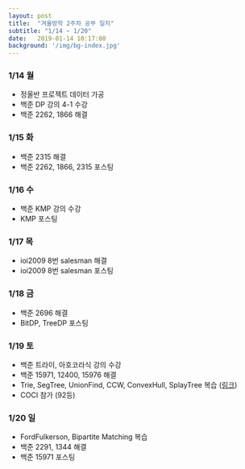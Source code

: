 ```yaml
---
layout: post
title:  "겨울방학 2주차 공부 일지"
subtitle: "1/14 ~ 1/20"
date:   2019-01-14 10:17:00
background: '/img/bg-index.jpg'
---
```


### 1/14 월
* 정올반 프로젝트 데이터 가공
* 백준 DP 강의 4-1 수강
* 백준 2262, 1866 해결

### 1/15 화
* 백준 2315 해결
* 백준 2262, 1866, 2315 포스팅

### 1/16 수
* 백준 KMP 강의 수강
* KMP 포스팅

### 1/17 목
* ioi2009 8번 salesman 해결
* ioi2009 8번 salesman 포스팅

### 1/18 금
* 백준 2696 해결
* BitDP, TreeDP 포스팅

### 1/19 토
* 백준 트라이, 아호코라식 강의 수강
* 백준 15971, 12400, 15976 해결
* Trie, SegTree, UnionFind, CCW, ConvexHull, SplayTree 복습 (<a href = "https://github.com/justiceHui/AlgorithmImplement">링크</a>)
* COCI 참가 (92등)

### 1/20 일
* FordFulkerson, Bipartite Matching 복습
* 백준 2291, 1344 해결
* 백준 15971 포스팅
